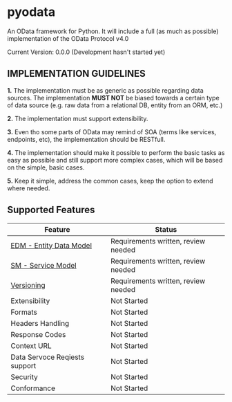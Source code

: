 pyodata
=======

An OData framework for Python. It will include a full (as much as possible) implementation of the OData Protocol v4.0

Current Version: 0.0.0 (Development hasn't started yet)

## IMPLEMENTATION GUIDELINES

**1.** The implementation must be as generic as possible regarding data sources. The implementation **MUST NOT** be biased towards a certain type of data source (e.g. raw data from a relational DB, entity from an ORM, etc.)

**2.** The implementation must support extensibility.

**3.** Even tho some parts of OData may remind of SOA (terms like services, endpoints, etc), the implementation should be RESTfull.

**4.** The implementation should make it possible to perform the basic tasks as easy as possible and still support more complex cases, which will be based on the simple, basic cases.

**5.** Keep it simple, address the common cases, keep the option to extend where needed.

## Supported Features

|Feature | Status|
|--------|--------|
|[EDM - Entity Data Model](https://github.com/Terfin/pyodata/issues/1) | Requirements written, review needed |
|[SM - Service Model](https://github.com/Terfin/pyodata/issues/2) | Requirements written, review needed |
|[Versioning](https://github.com/Terfin/pyodata/issues/3) | Requirements written, review needed |
| Extensibility | Not Started |
| Formats | Not Started |
| Headers Handling | Not Started |
| Response Codes | Not Started |
| Context URL | Not Started |
| Data Servoce Reqiests support | Not Started |
| Security | Not Started |
| Conformance | Not Started |

